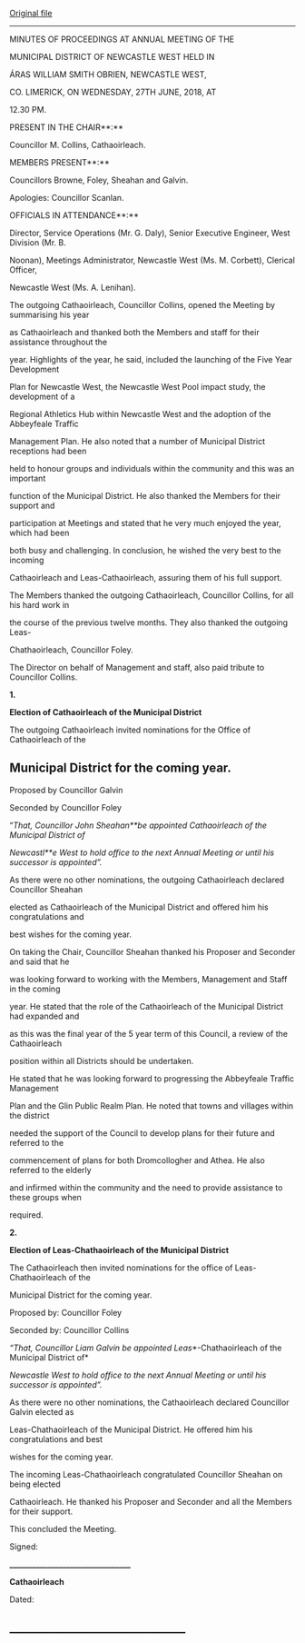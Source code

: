 [Original file](https://www.limerick.ie/sites/default/files/media/documents/2018-07/01b%202018-06-27%20Minutes%20AGM.pdf)

---
MINUTES OF PROCEEDINGS AT ANNUAL MEETING OF THE

MUNICIPAL DISTRICT OF NEWCASTLE WEST HELD IN

ÁRAS WILLIAM SMITH OBRIEN, NEWCASTLE WEST,

CO. LIMERICK, ON WEDNESDAY, 27TH JUNE, 2018, AT

12.30 PM.

PRESENT IN THE CHAIR**:**

Councillor M. Collins, Cathaoirleach.

MEMBERS PRESENT**:**

Councillors Browne, Foley, Sheahan and Galvin.

Apologies: Councillor Scanlan.

OFFICIALS IN ATTENDANCE**:**

Director, Service Operations (Mr. G. Daly), Senior Executive Engineer, West Division (Mr. B.

Noonan), Meetings Administrator, Newcastle West (Ms. M. Corbett), Clerical Officer,

Newcastle West (Ms. A. Lenihan).

The outgoing Cathaoirleach, Councillor Collins, opened the Meeting by summarising his year

as Cathaoirleach and thanked both the Members and staff for their assistance throughout the

year. Highlights of the year, he said, included the launching of the Five Year Development

Plan for Newcastle West, the Newcastle West Pool impact study, the development of a

Regional Athletics Hub within Newcastle West and the adoption of the Abbeyfeale Traffic

Management Plan. He also noted that a number of Municipal District receptions had been

held to honour groups and individuals within the community and this was an important

function of the Municipal District. He also thanked the Members for their support and

participation at Meetings and stated that he very much enjoyed the year, which had been

both busy and challenging. In conclusion, he wished the very best to the incoming

Cathaoirleach and Leas-Cathaoirleach, assuring them of his full support.

The Members thanked the outgoing Cathaoirleach, Councillor Collins, for all his hard work in

the course of the previous twelve months. They also thanked the outgoing Leas-

Chathaoirleach, Councillor Foley.

The Director on behalf of Management and staff, also paid tribute to Councillor Collins.

**1.**

**Election of Cathaoirleach of the Municipal District**

The outgoing Cathaoirleach invited nominations for the Office of Cathaoirleach of the

Municipal District for the coming year.
---
Proposed by Councillor Galvin

Seconded by Councillor Foley

“*That, Councillor John Sheahan**be appointed Cathaoirleach of the Municipal District of*

*Newcastl**e West to hold office to the next Annual Meeting or until his successor is appointed”.*

As there were no other nominations, the outgoing Cathaoirleach declared Councillor Sheahan

elected as Cathaoirleach of the Municipal District and offered him his congratulations and

best wishes for the coming year.

On taking the Chair, Councillor Sheahan thanked his Proposer and Seconder and said that he

was looking forward to working with the Members, Management and Staff in the coming

year. He stated that the role of the Cathaoirleach of the Municipal District had expanded and

as this was the final year of the 5 year term of this Council, a review of the Cathaoirleach

position within all Districts should be undertaken.

He stated that he was looking forward to progressing the Abbeyfeale Traffic Management

Plan and the Glin Public Realm Plan. He noted that towns and villages within the district

needed the support of the Council to develop plans for their future and referred to the

commencement of plans for both Dromcollogher and Athea. He also referred to the elderly

and infirmed within the community and the need to provide assistance to these groups when

required.

**2.**

**Election of Leas-Chathaoirleach of the Municipal District**

The Cathaoirleach then invited nominations for the office of Leas-Chathaoirleach of the

Municipal District for the coming year.

Proposed by: Councillor Foley

Seconded by: Councillor Collins

*“That, Councillor Liam Galvin be appointed Leas**-Chathaoirleach of the Municipal District of*

*Newcastle West to hold office to the next Annual Meeting or until his successor is appointed”.*

As there were no other nominations, the Cathaoirleach declared Councillor Galvin elected as

Leas-Chathaoirleach of the Municipal District. He offered him his congratulations and best

wishes for the coming year.

The incoming Leas-Chathaoirleach congratulated Councillor Sheahan on being elected

Cathaoirleach. He thanked his Proposer and Seconder and all the Members for their support.

This concluded the Meeting.

Signed:

**\_\_\_\_\_\_\_\_\_\_\_\_\_\_\_\_\_\_\_\_\_\_\_\_\_\_\_\_\_\_\_\_**

**Cathaoirleach**

Dated:

**\_\_\_\_\_\_\_\_\_\_\_\_\_\_\_\_\_\_\_\_\_\_\_\_\_\_\_\_\_\_\_**
---
